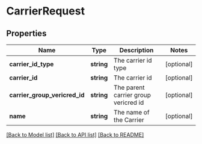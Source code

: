 # CarrierRequest

## Properties
Name | Type | Description | Notes
------------ | ------------- | ------------- | -------------
**carrier_id_type** | **string** | The carrier id type | [optional] 
**carrier_id** | **string** | The carrier id | [optional] 
**carrier_group_vericred_id** | **string** | The parent carrier group vericred id | [optional] 
**name** | **string** | The name of the Carrier | [optional] 

[[Back to Model list]](../README.md#documentation-for-models) [[Back to API list]](../README.md#documentation-for-api-endpoints) [[Back to README]](../README.md)



